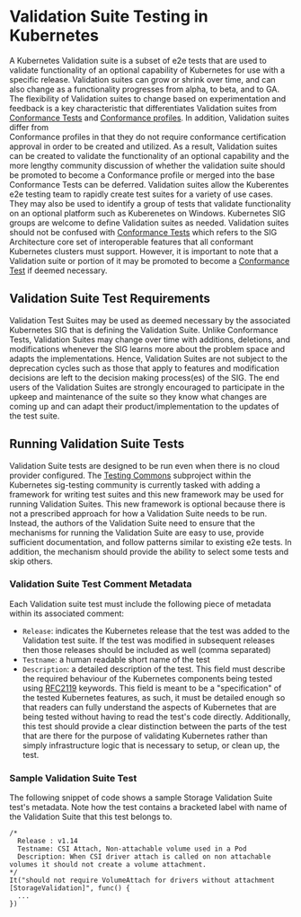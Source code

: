 # Validation Suite Testing in Kubernetes

A Kubernetes Validation suite is a subset of e2e tests that are used to
validate functionality of an optional capability of Kubernetes for use
with a specific release. Validation suites can grow or shrink over time, and can also
change as a functionality progresses from alpha, to beta, and to GA. The flexibility
of Validation suites to change based on experimentation and feedback is a key 
characteristic that differentiates Validation suites from 
[Conformance Tests](../sig-architecture/conformance-tests.md) and 
[Conformance profiles](https://github.com/cncf/k8s-conformance/blob/master/terms-conditions/Certified_Kubernetes_Terms.md). In addition, Validation suites differ from  
Conformance profiles in that they do not require conformance certification approval
in order to be created and utilized. As a result, Validation 
suites can be created to validate the functionality of an optional 
capability and the more lengthy community discussion of whether the validation suite
should be promoted to become a Conformance profile or merged into the base
Conformance Tests can be deferred.  Validation suites allow the Kuberentes e2e
testing team to rapidly create test suites for a variety of use cases.  They may
also be used to identify a group of tests that validate functionality on an
optional platform such as Kuberenetes on Windows.  Kubernetes SIG groups are
welcome to define Validation suites as needed.  Validation suites should not 
be confused with [Conformance Tests](../sig-architecture/conformance-tests.md)
which refers to the SIG Architecture core set of interoperable features that
all conformant Kubernetes clusters must support. However, it is important to note that
a Validation suite or portion of it may be promoted to become a 
[Conformance Test](../sig-architecture/conformance-tests.md) if deemed necessary. 

## Validation Suite Test Requirements

Validation Test Suites may be used as deemed necessary by the associated Kubernetes
SIG that is defining the Validation Suite.  Unlike Conformance Tests, Validation
Suites may change over time with additions, deletions, and modifications whenever
the SIG learns more about the problem space and adapts the implementations.
Hence, Validation Suites are not subject to the deprecation cycles such as those 
that apply to features and modification decisions are left to the decision making
process(es) of the SIG.  The end users of the Validation Suites are strongly 
encouraged to participate in the upkeep and maintenance of the suite so
they know what changes are coming up and can adapt their 
product/implementation to the updates of the test suite.

## Running Validation Suite Tests

Validation Suite tests are designed to be run even when there is no cloud provider
configured. The [Testing Commons](https://github.com/kubernetes/community/tree/master/sig-testing) 
subproject within the Kubernetes sig-testing
community is currently tasked with adding a framework for writing test suites and
this new framework may be used for running Validation Suites. This new framework is 
optional because there is not a prescribed approach for how a Validation Suite needs to 
be run.  Instead, the authors of the Validation Suite need to ensure that the 
mechanisms for running the Validation Suite are easy to use, provide sufficient
documentation, and follow patterns similar to existing e2e tests. 
In addition, the mechanism should provide the  ability to select some tests and 
skip others.  

### Validation Suite Test Comment Metadata

Each Validation suite test must include the following piece of metadata
within its associated comment:

- `Release`: indicates the Kubernetes release that the test was added to the
  Validation test suite. If the test was modified in subsequent releases
  then those releases should be included as well (comma separated)
- `Testname`: a human readable short name of the test
- `Description`: a detailed description of the test. This field must describe
  the required behaviour of the Kubernetes components being tested using
  [RFC2119](https://tools.ietf.org/html/rfc2119) keywords. This field
  is meant to be a "specification" of the tested Kubernetes features, as
  such, it must be detailed enough so that readers can fully understand
  the aspects of Kubernetes that are being tested without having to read
  the test's code directly. Additionally, this test should provide a clear
  distinction between the parts of the test that are there for the purpose
  of validating Kubernetes rather than simply infrastructure logic that
  is necessary to setup, or clean up, the test.

### Sample Validation Suite Test

The following snippet of code shows a sample Storage Validation Suite test's 
metadata.  Note how the test contains a bracketed label with name of the Validation
Suite that this test belongs to. 

```
/*
  Release : v1.14
  Testname: CSI Attach, Non-attachable volume used in a Pod
  Description: When CSI driver attach is called on non attachable volumes it should not create a volume attachment.
*/
It("should not require VolumeAttach for drivers without attachment [StorageValidation]", func() {
  ...
})

```


